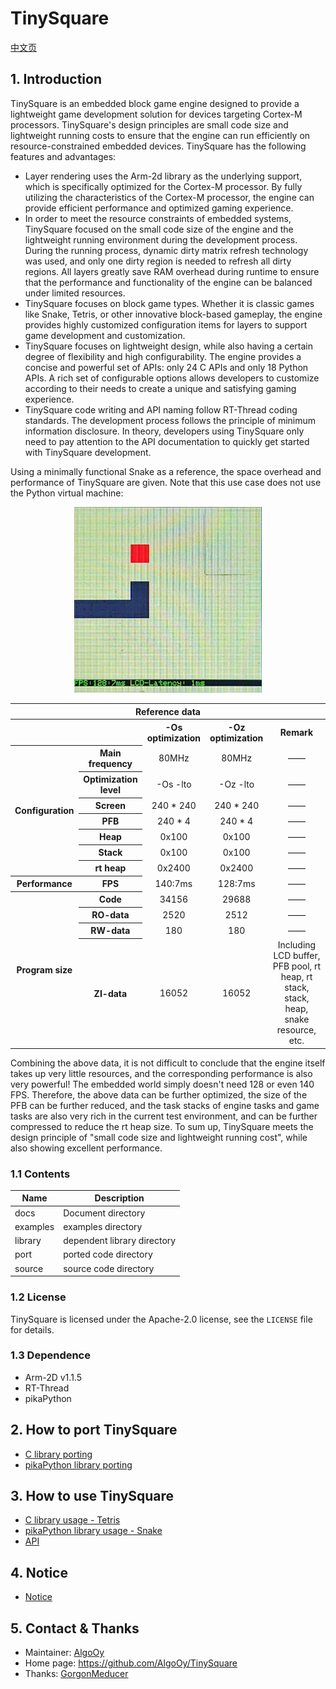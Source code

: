 # TinySquare

[中文页](./docs/README_cn.md)

## 1. Introduction

TinySquare is an embedded block game engine designed to provide a lightweight game development solution for devices targeting Cortex-M processors. TinySquare's design principles are small code size and lightweight running costs to ensure that the engine can run efficiently on resource-constrained embedded devices. TinySquare has the following features and advantages:

- Layer rendering uses the Arm-2d library as the underlying support, which is specifically optimized for the Cortex-M processor. By fully utilizing the characteristics of the Cortex-M processor, the engine can provide efficient performance and optimized gaming experience.
- In order to meet the resource constraints of embedded systems, TinySquare focused on the small code size of the engine and the lightweight running environment during the development process. During the running process, dynamic dirty matrix refresh technology was used, and only one dirty region is needed to refresh all dirty regions. All layers greatly save RAM overhead during runtime to ensure that the performance and functionality of the engine can be balanced under limited resources.
- TinySquare focuses on block game types. Whether it is classic games like Snake, Tetris, or other innovative block-based gameplay, the engine provides highly customized configuration items for layers to support game development and customization.
- TinySquare focuses on lightweight design, while also having a certain degree of flexibility and high configurability. The engine provides a concise and powerful set of APIs: only 24 C APIs and only 18 Python APIs. A rich set of configurable options allows developers to customize according to their needs to create a unique and satisfying gaming experience.
- TinySquare code writing and API naming follow RT-Thread coding standards. The development process follows the principle of minimum information disclosure. In theory, developers using TinySquare only need to pay attention to the API documentation to quickly get started with TinySquare development.

Using a minimally functional Snake as a reference, the space overhead and performance of TinySquare are given. Note that this use case does not use the Python virtual machine:

<div align="center"> <img src="./docs/image/simple_snake.jpg" width = 300 /> </div>

<table>
  <tr>
    <th colspan="5"> Reference data </th>
  </tr>
  <tr>
    <th colspan="2"></th>
    <th> -Os optimization </th>
    <th> -Oz optimization </th>
    <th> Remark </th>
  </tr>
  <tr>
    <th rowspan="7"> Configuration </th>
    <th> Main frequency </th>
    <td style="text-align:center"> 80MHz </td>
    <td style="text-align:center"> 80MHz </td>
    <td style="text-align:center"> —— </td>
  </tr>
  <tr>
    <th> Optimization level </th>
    <td style="text-align:center"> -Os -lto </td>
    <td style="text-align:center"> -Oz -lto </td>
    <td style="text-align:center"> —— </td>
  </tr>
  <tr>
    <th> Screen </th>
    <td style="text-align:center"> 240 * 240 </td>
    <td style="text-align:center"> 240 * 240 </td>
    <td style="text-align:center"> —— </td>
  </tr>
  <tr>
    <th> PFB </th>
    <td style="text-align:center"> 240 * 4 </td>
    <td style="text-align:center"> 240 * 4 </td>
    <td style="text-align:center"> —— </td>
  </tr>
  <tr>
    <th> Heap </th>
    <td style="text-align:center"> 0x100 </td>
    <td style="text-align:center"> 0x100 </td>
    <td style="text-align:center"> —— </td>
  </tr>
  <tr>
    <th> Stack </th>
    <td style="text-align:center"> 0x100 </td>
    <td style="text-align:center"> 0x100 </td>
    <td style="text-align:center"> —— </td>
  </tr>
  <tr>
    <th> rt heap </th>
    <td style="text-align:center"> 0x2400 </td>
    <td style="text-align:center"> 0x2400 </td>
    <td style="text-align:center"> —— </td>
  </tr>
  <tr>
    <th> Performance </th>
    <th> FPS </th>
    <td style="text-align:center"> 140:7ms </td>
    <td style="text-align:center"> 128:7ms </td>
    <td style="text-align:center"> —— </td>
  </tr>
  <tr>
    <th rowspan="4"> Program size </th>
    <th> Code </th>
    <td style="text-align:center"> 34156 </td>
    <td style="text-align:center"> 29688 </td>
    <td style="text-align:center"> —— </td>
  </tr>
  <tr>
    <th> RO-data </th>
    <td style="text-align:center"> 2520 </td>
    <td style="text-align:center"> 2512 </td>
    <td style="text-align:center"> —— </td>
  </tr>
  <tr>
    <th> RW-data </th>
    <td style="text-align:center"> 180 </td>
    <td style="text-align:center"> 180 </td>
    <td style="text-align:center"> —— </td>
  </tr>
  <tr>
    <th> ZI-data </th>
    <td style="text-align:center"> 16052 </td>
    <td style="text-align:center"> 16052 </td>
    <td style="text-align:center"> Including LCD buffer, PFB pool, rt heap, rt stack, stack, heap, snake resource, etc. </td>
  </tr>
</table>

Combining the above data, it is not difficult to conclude that the engine itself takes up very little resources, and the corresponding performance is also very powerful! The embedded world simply doesn't need 128 or even 140 FPS. Therefore, the above data can be further optimized, the size of the PFB can be further reduced, and the task stacks of engine tasks and game tasks are also very rich in the current test environment, and can be further compressed to reduce the rt heap size.
To sum up, TinySquare meets the design principle of "small code size and lightweight running cost", while also showing excellent performance.

### 1.1 Contents

| Name | Description |
| ---- | ---- |
| docs | Document directory |
| examples | examples directory |
| library | dependent library directory |
| port | ported code directory |
| source | source code directory |

### 1.2 License

TinySquare is licensed under the Apache-2.0 license, see the `LICENSE` file for details.

### 1.3 Dependence

- Arm-2D v1.1.5
- RT-Thread
- pikaPython

## 2. How to port TinySquare

- [C library porting](./docs/guide_with_c_en.md)
- [pikaPython library porting](./docs/guide_with_pikaPython_en.md)

## 3. How to use TinySquare

- [C library usage - Tetris](./docs/example_tetris_en.md)
- [pikaPython library usage - Snake](./docs/example_snake_en.md)
- [API](./docs/api_en.md)

## 4. Notice

- [Notice](./docs/notice_en.md)

## 5. Contact & Thanks

* Maintainer: [AlgoOy](https://github.com/AlgoOy)
* Home page: https://github.com/AlgoOy/TinySquare
* Thanks: [GorgonMeducer](https://github.com/GorgonMeducer)
